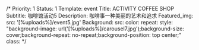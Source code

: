 /*
Priority: 1
Status: 1
Template: event
Title: ACTIVITY COFFEE SHOP
Subtitle: 咖啡馆活动5
Description: 咖啡事一种美丽的艺术和追求
Featured_img:
  src: '[%uploads%]/event5.jpg'
Background:
  src: 
  color: 
  repeat: 
  style: "background-image: url('[%uploads%]/carousel7.jpg');background-size: cover;background-repeat: no-repeat;background-position: top center;"
  class: 
*/
